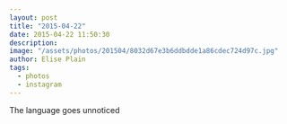 ```yaml
---
layout: post
title: "2015-04-22"
date: 2015-04-22 11:50:30
description: 
image: "/assets/photos/201504/8032d67e3b6ddbdde1a86cdec724d97c.jpg"
author: Elise Plain
tags: 
  - photos
  - instagram
---
```


The language goes unnoticed
<p></p>
